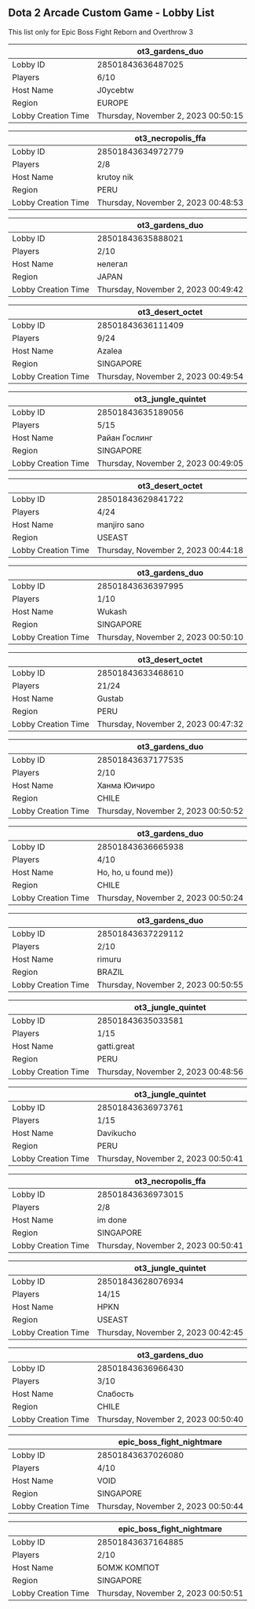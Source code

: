 ## Dota 2 Arcade Custom Game - Lobby List

This list only for Epic Boss Fight Reborn and Overthrow 3

|  | ot3_gardens_duo |
| ------ | ------ |
| Lobby ID | 28501843636487025 |
| Players | 6/10 |
| Host Name | J0ycebtw |
| Region | EUROPE |
| Lobby Creation Time | Thursday, November 2, 2023 00:50:15 |


|  | ot3_necropolis_ffa |
| ------ | ------ |
| Lobby ID | 28501843634972779 |
| Players | 2/8 |
| Host Name | krutoy nik |
| Region | PERU |
| Lobby Creation Time | Thursday, November 2, 2023 00:48:53 |


|  | ot3_gardens_duo |
| ------ | ------ |
| Lobby ID | 28501843635888021 |
| Players | 2/10 |
| Host Name | нелегал |
| Region | JAPAN |
| Lobby Creation Time | Thursday, November 2, 2023 00:49:42 |


|  | ot3_desert_octet |
| ------ | ------ |
| Lobby ID | 28501843636111409 |
| Players | 9/24 |
| Host Name | Azalea |
| Region | SINGAPORE |
| Lobby Creation Time | Thursday, November 2, 2023 00:49:54 |


|  | ot3_jungle_quintet |
| ------ | ------ |
| Lobby ID | 28501843635189056 |
| Players | 5/15 |
| Host Name | Райан Гослинг |
| Region | SINGAPORE |
| Lobby Creation Time | Thursday, November 2, 2023 00:49:05 |


|  | ot3_desert_octet |
| ------ | ------ |
| Lobby ID | 28501843629841722 |
| Players | 4/24 |
| Host Name | manjiro sano |
| Region | USEAST |
| Lobby Creation Time | Thursday, November 2, 2023 00:44:18 |


|  | ot3_gardens_duo |
| ------ | ------ |
| Lobby ID | 28501843636397995 |
| Players | 1/10 |
| Host Name | Wukash |
| Region | SINGAPORE |
| Lobby Creation Time | Thursday, November 2, 2023 00:50:10 |


|  | ot3_desert_octet |
| ------ | ------ |
| Lobby ID | 28501843633468610 |
| Players | 21/24 |
| Host Name | Gustab |
| Region | PERU |
| Lobby Creation Time | Thursday, November 2, 2023 00:47:32 |


|  | ot3_gardens_duo |
| ------ | ------ |
| Lobby ID | 28501843637177535 |
| Players | 2/10 |
| Host Name | Ханма Юичиро |
| Region | CHILE |
| Lobby Creation Time | Thursday, November 2, 2023 00:50:52 |


|  | ot3_gardens_duo |
| ------ | ------ |
| Lobby ID | 28501843636665938 |
| Players | 4/10 |
| Host Name | Ho, ho, u found me)) |
| Region | CHILE |
| Lobby Creation Time | Thursday, November 2, 2023 00:50:24 |


|  | ot3_gardens_duo |
| ------ | ------ |
| Lobby ID | 28501843637229112 |
| Players | 2/10 |
| Host Name | rimuru |
| Region | BRAZIL |
| Lobby Creation Time | Thursday, November 2, 2023 00:50:55 |


|  | ot3_jungle_quintet |
| ------ | ------ |
| Lobby ID | 28501843635033581 |
| Players | 1/15 |
| Host Name | gatti.great |
| Region | PERU |
| Lobby Creation Time | Thursday, November 2, 2023 00:48:56 |


|  | ot3_jungle_quintet |
| ------ | ------ |
| Lobby ID | 28501843636973761 |
| Players | 1/15 |
| Host Name | Davikucho |
| Region | PERU |
| Lobby Creation Time | Thursday, November 2, 2023 00:50:41 |


|  | ot3_necropolis_ffa |
| ------ | ------ |
| Lobby ID | 28501843636973015 |
| Players | 2/8 |
| Host Name | im done |
| Region | SINGAPORE |
| Lobby Creation Time | Thursday, November 2, 2023 00:50:41 |


|  | ot3_jungle_quintet |
| ------ | ------ |
| Lobby ID | 28501843628076934 |
| Players | 14/15 |
| Host Name | HPKN |
| Region | USEAST |
| Lobby Creation Time | Thursday, November 2, 2023 00:42:45 |


|  | ot3_gardens_duo |
| ------ | ------ |
| Lobby ID | 28501843636966430 |
| Players | 3/10 |
| Host Name | Слабость |
| Region | CHILE |
| Lobby Creation Time | Thursday, November 2, 2023 00:50:40 |


|  | epic_boss_fight_nightmare |
| ------ | ------ |
| Lobby ID | 28501843637026080 |
| Players | 4/10 |
| Host Name | VOID |
| Region | SINGAPORE |
| Lobby Creation Time | Thursday, November 2, 2023 00:50:44 |


|  | epic_boss_fight_nightmare |
| ------ | ------ |
| Lobby ID | 28501843637164885 |
| Players | 2/10 |
| Host Name | БОМЖ КОМПОТ |
| Region | SINGAPORE |
| Lobby Creation Time | Thursday, November 2, 2023 00:50:51 |



